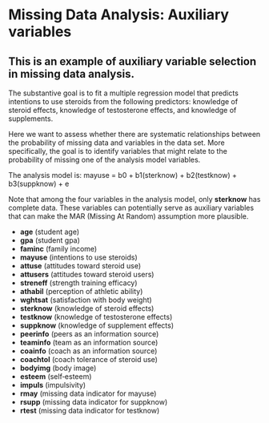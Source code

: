 # Missing Data Analysis: Auxiliary variables 

## This is an example of auxiliary variable selection in missing data analysis.

The substantive goal is to fit a multiple regression model that predicts intentions to use steroids from the following predictors: knowledge of steroid effects, knowledge of testosterone effects, and knowledge of supplements. 

Here we want to assess whether there are systematic relationships between the probability of missing data and variables in the data set. More specifically, the goal is to identify variables that might relate to the probability of missing one of the analysis model variables. 

The analysis model is: mayuse = b0 + b1(sterknow) + b2(testknow) + b3(suppknow) + e

Note that among the four variables in the analysis model, only **sterknow** has complete data. These variables can potentially serve as auxiliary variables that can make the MAR (Missing At Random) assumption more plausible.

* **age** (student age)
* **gpa** (student gpa)
* **faminc** (family income)
* **mayuse** (intentions to use steroids)
* **attuse** (attitudes toward steroid use)
* **attusers** (attitudes toward steroid users)
* **streneff** (strength training efficacy)
* **athabil** (perception of athletic ability)
* **wghtsat** (satisfaction with body weight)
* **sterknow** (knowledge of steroid effects)
* **testknow** (knowledge of testosterone effects)
* **suppknow** (knowledge of supplement effects)
* **peerinfo** (peers as an information source)
* **teaminfo** (team as an information source)
* **coainfo** (coach as an information source)
* **coachtol** (coach tolerance of steroid use)
* **bodyimg** (body image)
* **esteem** (self‐esteem)
* **impuls** (impulsivity)
* **rmay** (missing data indicator for mayuse)
* **rsupp** (missing data indicator for suppknow)
* **rtest** (missing data indicator for testknow)
